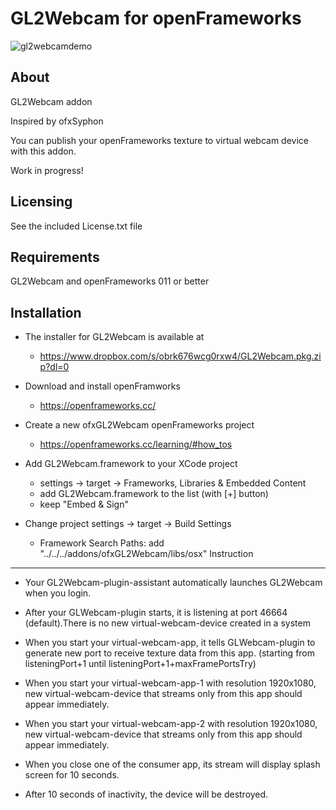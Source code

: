 GL2Webcam for openFrameworks
==========================

![gl2webcamdemo](https://user-images.githubusercontent.com/72069/92401639-0373c400-f169-11ea-9a25-87df2ac22839.gif)


About
-----
GL2Webcam addon

Inspired by ofxSyphon

You can publish your openFrameworks texture to virtual webcam device with this addon.

Work in progress!

Licensing
--------
See the included License.txt file

Requirements
---------
GL2Webcam and openFrameworks 011 or better

Installation
------------
- The installer for GL2Webcam is available at
  * https://www.dropbox.com/s/obrk676wcg0rxw4/GL2Webcam.pkg.zip?dl=0
  
- Download and install openFramworks
  * https://openframeworks.cc/

- Create a new ofxGL2Webcam openFrameworks project 
  * https://openframeworks.cc/learning/#how_tos

- Add GL2Webcam.framework to your XCode project
  * settings -> target -> Frameworks, Libraries & Embedded Content
  * add GL2Webcam.framework to the list (with [+] button)
  * keep "Embed & Sign"
- Change project settings -> target -> Build Settings
  * Framework Search Paths: add "../../../addons/ofxGL2Webcam/libs/osx"
Instruction
-----------


- Your GL2Webcam-plugin-assistant automatically launches GL2Webcam when you login. 
  
- After your GLWebcam-plugin starts, it is listening at port 46664 (default).There is no new virtual-webcam-device created in a system
  
- When you start your virtual-webcam-app, it tells GLWebcam-plugin to generate new port to receive texture data from this app.
    (starting from listeningPort+1 until listeningPort+1+maxFramePortsTry)

- When you start your virtual-webcam-app-1 with resolution 1920x1080, new virtual-webcam-device that streams only from this app should appear immediately.

- When you start your virtual-webcam-app-2 with resolution 1920x1080, new virtual-webcam-device that streams only from this app should appear immediately.

- When you close one of the consumer app, its stream will display splash screen for 10 seconds.

- After 10 seconds of inactivity, the device will be destroyed.

